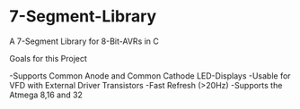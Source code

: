 # 7-Segment-Library
A 7-Segment Library for 8-Bit-AVRs in C

Goals for this Project

-Supports Common Anode and Common Cathode LED-Displays
-Usable for VFD with External Driver Transistors
-Fast Refresh (>20Hz)
-Supports the Atmega 8,16 and 32

